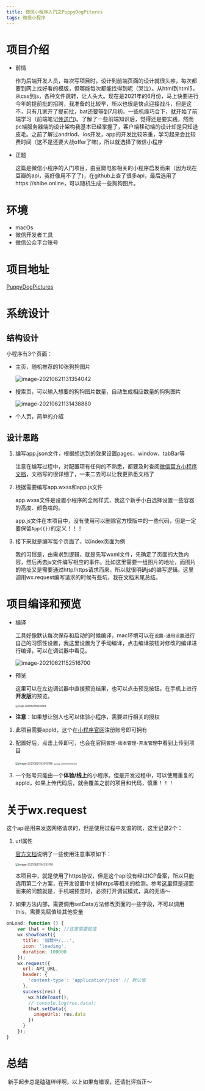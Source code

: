 ```yaml
---
title: 微信小程序入门之PuppyDogPitures
tags: 微信小程序
---
```


# 项目介绍

- 前情

  作为后端开发人员，每次写项目时，设计到前端页面的设计就很头疼，每次都要到网上找好看的模版，但哪能每次都能找得到呢（哭泣）。从html到html5，从css到js，各种文件跳转，让人头大。现在是2021年的6月份，马上快要进行今年的提前批的招聘，我准备的比较早，所以也很是快点迎接战斗，但是这不，只有几家开了提前批，bat还要等到7月初，一些机缘巧合下，就开始了前端学习（前端笔记[传送门]())。了解了一些前端知识后，觉得还是要实践，然而pc端服务器端的设计架构我基本已经掌握了，客户端移动端的设计却是只知道皮毛。之前了解过andriod、ios开发，app的开发比较笨重，学习起来会比较费时间（这不是还要大战offer了嘛)，所以就选择了微信小程序

- 正题

  这篇是微信小程序的入门项目，由豆瓣电影相关的小程序启发而来（因为现在豆瓣的api，我好像用不了了)，在github上查了很多api，最后选用了https://shibe.online，可以随机生成一些狗狗图片。




# 环境

- macOs
- 微信开发者工具
- 微信公众平台账号

# 项目地址

[PuppyDogPictures](https://github.com/Jason-QianHao/PuppyDogPictures)

# 系统设计

## 结构设计

 小程序有3个页面：

- 主页，随机推荐的10张狗狗图片

  ![image-20210621131354042](/../assets/%E5%BE%AE%E4%BF%A1%E5%B0%8F%E7%A8%8B%E5%BA%8F%E5%85%A5%E9%97%A8%E4%B9%8BPuppyDogPitures/image-20210621131354042.png)

- 搜索页，可以输入想要的狗狗图片数量，自动生成相应数量的狗狗图片

  ![image-20210621131438880](/../assets/%E5%BE%AE%E4%BF%A1%E5%B0%8F%E7%A8%8B%E5%BA%8F%E5%85%A5%E9%97%A8%E4%B9%8BPuppyDogPitures/image-20210621131438880.png)

- 个人页，简单的介绍

## 设计思路

1. 编写app.json文件，根据想达到的效果设置pages，window、tabBar等

   注意在编写过程中，对配置项有任何的不熟悉，都要及时查阅[微信官方小程序文档](https://developers.weixin.qq.com/miniprogram/dev/framework/)，文档写的很详细了，一来二去可以让我更熟悉文档了

2. 根据需要编写app.wxss和app.js文件

   app.wxss文件是设置小程序的全局样式，我这个新手小白选择设置一些容器的高度、颜色啥的。

   app.js文件在本项目中，没有使用可以删除官方模版中的一些代码，但是一定要保留`App({})`的定义！！！

3. 接下来就是编写每个页面了，以index页面为例

   我的习惯是，由需求到逻辑，就是先写wxml文件，先确定了页面的大致内容，然后再去js文件编写相应的事件。比如这里需要一组图片的地址，而图片的地址又是需要通过http/https请求而来，所以就很明确js的编写逻辑。这里调用wx.request编写请求的时候有些坑，我在文档末尾总结。

# 项目编译和预览

- 编译

  工具好像默认每次保存和启动的时候编译，mac环境可以在`设置-通用设置`进行自己的习惯性设置，我这里设置为了手动编译，点击编译按钮对修改的编译进行编译，可以在调试器中看见。

  ![image-20210621152516700](/../assets/%E5%BE%AE%E4%BF%A1%E5%B0%8F%E7%A8%8B%E5%BA%8F%E5%85%A5%E9%97%A8%E4%B9%8BPuppyDogPitures/image-20210621152516700.png)

- 预览

  这里可以在左边调试器中直接预览结果，也可以点击预览按钮，在手机上进行**开发版**的预览。

  <img src="/../assets/%E5%BE%AE%E4%BF%A1%E5%B0%8F%E7%A8%8B%E5%BA%8F%E5%85%A5%E9%97%A8%E4%B9%8BPuppyDogPitures/image-20210621153036868.png?height=" alt="image-20210621153036868" style="zoom:40%;" />

- **注意**：如果想让别人也可以体验小程序，需要进行相关的授权

1. 此项目需要appId，这个在[小程序官网](https://mp.weixin.qq.com/wxamp/devprofile/get_profile?token=1165682976&lang=zh_CN)注册账号即可拥有

2. 配置好后，点击上传即可，也会在官网`管理-版本管理-开发管理`中看到上传到项目

   <img src="/../assets/%E5%BE%AE%E4%BF%A1%E5%B0%8F%E7%A8%8B%E5%BA%8F%E5%85%A5%E9%97%A8%E4%B9%8BPuppyDogPitures/image-20210621153915199.png" alt="image-20210621153915199" style="zoom:50%;" />

   <img src="/../assets/%E5%BE%AE%E4%BF%A1%E5%B0%8F%E7%A8%8B%E5%BA%8F%E5%85%A5%E9%97%A8%E4%B9%8BPuppyDogPitures/image-20210621153835028.png" alt="image-20210621153835028" style="zoom:30%;" />

3. 一个账号只能由一个**体验/线上**的小程序。但是开发过程中，可以使用重复的appId，如果上传代码后，就会覆盖之前的项目和代码，慎重！！！

# 关于wx.request

​	这个api是用来发送网络请求的，但是使用过程中友谊的坑，这里记录2个：

1. url属性

   [官方文档](https://developers.weixin.qq.com/miniprogram/dev/framework/ability/network.html)说明了一些使用注意事项如下：

   <img src="/../assets/%E5%BE%AE%E4%BF%A1%E5%B0%8F%E7%A8%8B%E5%BA%8F%E5%85%A5%E9%97%A8%E4%B9%8BPuppyDogPitures/image-20210621154253150.png" alt="image-20210621154253150" style="zoom:50%;" />

   本项目中，就是使用了https协议，但是这个api没有经过ICP备案，所以只能选用第二个方案，在开发设置中关掉https等相关的检测。参考[这里](https://blog.csdn.net/qq_35132089/article/details/106372398)但是迎面而来的问题就是，手机端预览时，必须打开调试模式，真的无语～

2. 如果方法内部，需要调用setData方法修改页面的一些字段，不可以调用this，需要先赋值给其他变量

```javascript
onLoad: function () {
    var that = this; //这里需要赋值
    wx.showToast({ 
      title: '加载中/...',
      icon: 'loading',
      duration: 100000
    });
    wx.request({
      url: API_URL,
      header: {
        'content-type': 'application/json' // 默认值
      },
      success(res) {
        wx.hideToast();
        // console.log(res.data);
        that.setData({
          imageUrls: res.data
        })
      }
    });
}
```

# 总结

​	新手起步总是磕磕绊绊啊，以上如果有错误，还请批评指正～
